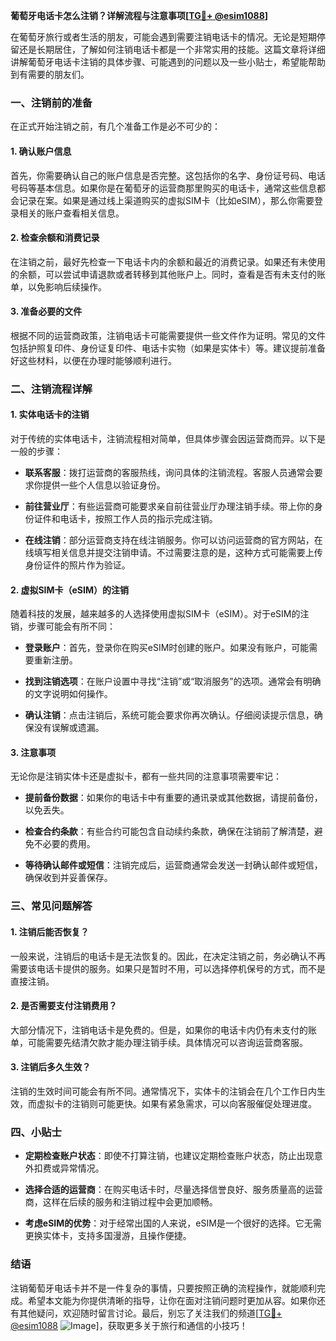 **葡萄牙电话卡怎么注销？详解流程与注意事项[[TG💪+ @esim1088](https://t.me/s/esim1088)]**

在葡萄牙旅行或者生活的朋友，可能会遇到需要注销电话卡的情况。无论是短期停留还是长期居住，了解如何注销电话卡都是一个非常实用的技能。这篇文章将详细讲解葡萄牙电话卡注销的具体步骤、可能遇到的问题以及一些小贴士，希望能帮助到有需要的朋友们。

### 一、注销前的准备

在正式开始注销之前，有几个准备工作是必不可少的：

#### 1. 确认账户信息
首先，你需要确认自己的账户信息是否完整。这包括你的名字、身份证号码、电话号码等基本信息。如果你是在葡萄牙的运营商那里购买的电话卡，通常这些信息都会记录在案。如果是通过线上渠道购买的虚拟SIM卡（比如eSIM），那么你需要登录相关的账户查看相关信息。

#### 2. 检查余额和消费记录
在注销之前，最好先检查一下电话卡内的余额和最近的消费记录。如果还有未使用的余额，可以尝试申请退款或者转移到其他账户上。同时，查看是否有未支付的账单，以免影响后续操作。

#### 3. 准备必要的文件
根据不同的运营商政策，注销电话卡可能需要提供一些文件作为证明。常见的文件包括护照复印件、身份证复印件、电话卡实物（如果是实体卡）等。建议提前准备好这些材料，以便在办理时能够顺利进行。

### 二、注销流程详解

#### 1. 实体电话卡的注销
对于传统的实体电话卡，注销流程相对简单，但具体步骤会因运营商而异。以下是一般的步骤：

- **联系客服**：拨打运营商的客服热线，询问具体的注销流程。客服人员通常会要求你提供一些个人信息以验证身份。
  
- **前往营业厅**：有些运营商可能要求亲自前往营业厅办理注销手续。带上你的身份证件和电话卡，按照工作人员的指示完成注销。

- **在线注销**：部分运营商支持在线注销服务。你可以访问运营商的官方网站，在线填写相关信息并提交注销申请。不过需要注意的是，这种方式可能需要上传身份证件的照片作为验证。

#### 2. 虚拟SIM卡（eSIM）的注销
随着科技的发展，越来越多的人选择使用虚拟SIM卡（eSIM）。对于eSIM的注销，步骤可能会有所不同：

- **登录账户**：首先，登录你在购买eSIM时创建的账户。如果没有账户，可能需要重新注册。

- **找到注销选项**：在账户设置中寻找“注销”或“取消服务”的选项。通常会有明确的文字说明如何操作。

- **确认注销**：点击注销后，系统可能会要求你再次确认。仔细阅读提示信息，确保没有误解或遗漏。

#### 3. 注意事项
无论你是注销实体卡还是虚拟卡，都有一些共同的注意事项需要牢记：

- **提前备份数据**：如果你的电话卡中有重要的通讯录或其他数据，请提前备份，以免丢失。

- **检查合约条款**：有些合约可能包含自动续约条款，确保在注销前了解清楚，避免不必要的费用。

- **等待确认邮件或短信**：注销完成后，运营商通常会发送一封确认邮件或短信，确保收到并妥善保存。

### 三、常见问题解答

#### 1. 注销后能否恢复？
一般来说，注销后的电话卡是无法恢复的。因此，在决定注销之前，务必确认不再需要该电话卡提供的服务。如果只是暂时不用，可以选择停机保号的方式，而不是直接注销。

#### 2. 是否需要支付注销费用？
大部分情况下，注销电话卡是免费的。但是，如果你的电话卡内仍有未支付的账单，可能需要先结清欠款才能办理注销手续。具体情况可以咨询运营商客服。

#### 3. 注销后多久生效？
注销的生效时间可能会有所不同。通常情况下，实体卡的注销会在几个工作日内生效，而虚拟卡的注销则可能更快。如果有紧急需求，可以向客服催促处理进度。

### 四、小贴士

- **定期检查账户状态**：即使不打算注销，也建议定期检查账户状态，防止出现意外扣费或异常情况。

- **选择合适的运营商**：在购买电话卡时，尽量选择信誉良好、服务质量高的运营商，这样在后续的服务和注销过程中会更加顺畅。

- **考虑eSIM的优势**：对于经常出国的人来说，eSIM是一个很好的选择。它无需更换实体卡，支持多国漫游，且操作便捷。

### 结语

注销葡萄牙电话卡并不是一件复杂的事情，只要按照正确的流程操作，就能顺利完成。希望本文能为你提供清晰的指导，让你在面对注销问题时更加从容。如果你还有其他疑问，欢迎随时留言讨论。最后，别忘了关注我们的频道[[TG💪+ @esim1088](https://t.me/s/esim1088) ![Image](https://i.postimg.cc/4NQfJmqS/Snipaste-2025-05-13-00-14-12.png)]，获取更多关于旅行和通信的小技巧！